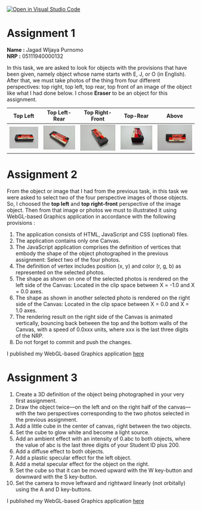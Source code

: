 [![Open in Visual Studio Code](https://classroom.github.com/assets/open-in-vscode-f059dc9a6f8d3a56e377f745f24479a46679e63a5d9fe6f495e02850cd0d8118.svg)](https://classroom.github.com/online_ide?assignment_repo_id=5681781&assignment_repo_type=AssignmentRepo)

# Assignment 1
**Name :** Jagad WIjaya Purnomo  
**NRP :** 05111940000132  
  
In this task, we are asked to look for objects with the provisions that have been given, namely object whose name starts with E, J, or O (in English). After that, we must take photos of the thing from four different perspectives: top right, top left, top rear, top front of an image of the object like what I had done below. I chose **Eraser** to be an object for this assignment.

| Top Left | Top Left-Rear | Top Right-Front | Top-Rear | Above |
| :---: | :---: | :---: | :---: | :---:|
|![Eraser1](assets/IMG20210919210701.jpg) | ![Eraser2](assets/IMG20210919210715.jpg) | ![Eraser3](assets/IMG20210919210900.jpg) | ![Eraser4](assets/IMG20210919212407.jpg) |  ![Eraser5](assets/IMG20210919212659.jpg)

# Assignment 2  
From the object or image that I had from the previous task, in this task we were asked to select two of the four perspective images of those objects. So, I choosed the **top left** and **top right-front** perspective of the image object. Then from that image or photos we must to illustrated it using WebGL-based Graphics application in accordance with the following provisions :    
1. The application consists of HTML, JavaScript and CSS (optional) files.  
2. The application contains only one Canvas.  
3. The JavaScript application comprises the definition of vertices that embody the shape of the object photographed in the previous assignment: Select two of the four photos.  
4. The definition of vertex includes position (x, y) and color (r, g, b) as represented on the selected photos.  
5. The shape as shown on one of the selected photos is rendered on the left side of the Canvas: Located in the clip space between X = -1.0 and X = 0.0 axes.  
6. The shape as shown in another selected photo is rendered on the right side of the Canvas: Located in the clip space between X = 0.0 and X = 1.0 axes.  
7. The rendering result on the right side of the Canvas is animated vertically, bouncing back between the top and the bottom walls of the Canvas, with a speed of 0.0xxx units, where xxx is the last three digits of the NRP.  
8. Do not forget to commit and push the changes.  

I published my WebGL-based Graphics application <a href = "https://cg2021e.github.io/assignment-1-Jagadwp/" target="_blank"> here </a>

# Assignment 3  
1. Create a 3D definition of the object being photographed in your very first assignment.
2. Draw the object twice—on the left and on the right half of the canvas—with the two perspectives corresponding to the two photos selected in the previous assignment.
3. Add a little cube in the center of canvas, right between the two objects.
4. Set the cube to glow white and become a light source.
5. Add an ambient effect with an intensity of 0.abc to both objects, where the value of abc is the last three digits of your Student ID plus 200.
6. Add a diffuse effect to both objects. 
7. Add a plastic specular effect for the left object. 
8. Add a metal specular effect for the object on the right. 
9. Set the cube so that it can be moved upward with the W key-button and downward with the S key-button. 
10. Set the camera to move leftward and rightward linearly (not orbitally) using the A and D key-buttons.

I published my WebGL-based Graphics application <a href = "https://cg2021e.github.io/assignment-1-Jagadwp/assignment-3/index.html" target="_blank"> here </a>

